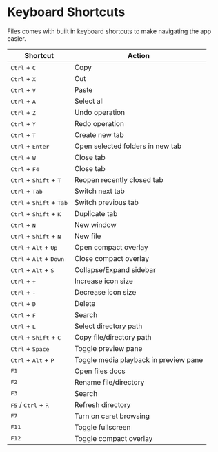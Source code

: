 # Keyboard Shortcuts

Files comes with built in keyboard shortcuts to make navigating the app easier.

|                      Shortcut                       |                Action                 |
| --------------------------------------------------- | ------------------------------------- |
| <kbd>Ctrl</kbd> + <kbd>C</kbd>                      | Copy |
| <kbd>Ctrl</kbd> + <kbd>X</kbd>                      | Cut |
| <kbd>Ctrl</kbd> + <kbd>V</kbd>                      | Paste |
| <kbd>Ctrl</kbd> + <kbd>A</kbd>                      | Select all |
| <kbd>Ctrl</kbd> + <kbd>Z</kbd>                      | Undo operation |
| <kbd>Ctrl</kbd> + <kbd>Y</kbd>                      | Redo operation |
| <kbd>Ctrl</kbd> + <kbd>T</kbd>                      | Create new tab |
| <kbd>Ctrl</kbd> + <kbd>Enter</kbd>                  | Open selected folders in new tab |
| <kbd>Ctrl</kbd> + <kbd>W</kbd>                      | Close tab |
| <kbd>Ctrl</kbd> + <kbd>F4</kbd>                     | Close tab |
| <kbd>Ctrl</kbd> + <kbd>Shift</kbd> + <kbd>T</kbd>   | Reopen recently closed tab |
| <kbd>Ctrl</kbd> + <kbd>Tab</kbd>                    | Switch next tab |
| <kbd>Ctrl</kbd> + <kbd>Shift</kbd> + <kbd>Tab</kbd> | Switch previous tab |
| <kbd>Ctrl</kbd> + <kbd>Shift</kbd> + <kbd>K</kbd>   | Duplicate tab |
| <kbd>Ctrl</kbd> + <kbd>N</kbd>                      | New window |
| <kbd>Ctrl</kbd> + <kbd>Shift</kbd> + <kbd>N</kbd>   | New file |
| <kbd>Ctrl</kbd> + <kbd>Alt</kbd> + <kbd>Up</kbd>    | Open compact overlay |
| <kbd>Ctrl</kbd> + <kbd>Alt</kbd> + <kbd>Down</kbd>  | Close compact overlay |
| <kbd>Ctrl</kbd> + <kbd>Alt</kbd> + <kbd>S</kbd>     | Collapse/Expand sidebar |
| <kbd>Ctrl</kbd> + <kbd>+</kbd>                      | Increase icon size |
| <kbd>Ctrl</kbd> + <kbd>-</kbd>                      | Decrease icon size |
| <kbd>Ctrl</kbd> + <kbd>D</kbd>                      | Delete |
| <kbd>Ctrl</kbd> + <kbd>F</kbd>                      | Search |
| <kbd>Ctrl</kbd> + <kbd>L</kbd>                      | Select directory path |
| <kbd>Ctrl</kbd> + <kbd>Shift</kbd> + <kbd>C</kbd>   | Copy file/directory path |
| <kbd>Ctrl</kbd> + <kbd>Space</kbd>                  | Toggle preview pane |
| <kbd>Ctrl</kbd> + <kbd>Alt</kbd> + <kbd>P</kbd>     | Toggle media playback in preview pane |
| <kbd>F1</kbd>                                       | Open files docs |
| <kbd>F2</kbd>                                       | Rename file/directory |
| <kbd>F3</kbd>                                       | Search |
| <kbd>F5</kbd> / <kbd>Ctrl</kbd> + <kbd>R</kbd>      | Refresh directory |
| <kbd>F7</kbd>                                       | Turn on caret browsing |
| <kbd>F11</kbd>                                      | Toggle fullscreen |
| <kbd>F12</kbd>                                      | Toggle compact overlay |
